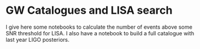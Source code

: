 # GW Catalogues and LISA search
I give here some notebooks to calculate the number of events above some SNR threshold for LISA. I also have a notebook to build a full catalogue with last year LIGO posteriors.
